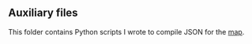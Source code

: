## Auxiliary files
This folder contains Python scripts I wrote to compile JSON for the [map](http://165.227.217.17/letters/).
